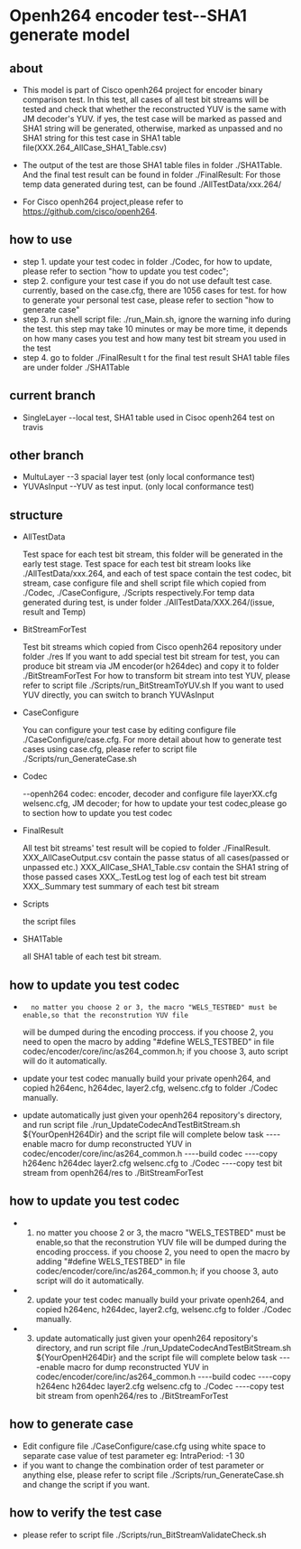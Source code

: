 
Openh264 encoder test--SHA1 generate model
==========================================
about
-----
-   This model is part of Cisco openh264 project for encoder binary comparison test.
	In this test, all cases of all test bit streams will be tested and check that whether 
	the reconstructed YUV is the same with JM decoder's YUV. if yes, the test case 
	will be marked as passed and SHA1 string will be generated, otherwise, marked as unpassed 
	and no SHA1 string for this test case in SHA1 table file(XXX.264_AllCase_SHA1_Table.csv)

-   The output of the test are those SHA1 table files in folder  ./SHA1Table.
	And the final test result can be found in folder ./FinalResult:
	For those temp data generated during test, can be found ./AllTestData/xxx.264/

-   For Cisco openh264 project,please refer to https://github.com/cisco/openh264. 
 
how to use
----------
-   step 1. update your test codec in folder ./Codec, for how to update, please refer to section 
	      "how to update you test codec";
-   step 2. configure your test case if you do not use default test case. currently, based on the case.cfg,
          there are 1056 cases for test.
          for how to generate your personal test case, please refer to section "how to generate case"	
-   step 3. run shell script file: ./run_Main.sh, ignore the warning info during the test.
	      this step may  take 10 minutes or may be  more time, it depends on how many cases you test and 
	      how many test bit stream you used in the test
-   step 4. go to folder ./FinalResult t for the final test result
          SHA1 table files are under folder ./SHA1Table		


current branch
--------------
-    SingleLayer --local test, SHA1 table used in Cisoc openh264 test on travis
	  
other branch
------------
-   MultuLayer   --3 spacial layer test (only local conformance test)
-   YUVAsInput   --YUV as test input.   (only local conformance test)
	  
structure
---------

-   AllTestData
 
	Test space for each test bit stream, this folder will be generated in the early test stage.
	Test space for each test bit stream looks like ./AllTestData/xxx.264, and each of test space 
	contain the test codec, bit stream, case configure file and shell script file which copied from
	./Codec, ./CaseConfigure, ./Scripts respectively.For temp data generated during test, is under 
	folder   ./AllTestData/XXX.264/(issue, result and Temp)
	
	    
-   BitStreamForTest
  
       Test bit streams which copied from Cisco openh264 repository under folder ./res
        If you want to add special test bit stream for test, you can produce bit stream via JM
        encoder(or h264dec) and copy it to folder ./BitStreamForTest
        For how to transform bit stream into test YUV, please refer to script file 
         ./Scripts/run_BitStreamToYUV.sh
        If you want to used YUV directly, you can switch to branch YUVAsInput
	 
-   CaseConfigure
  
	You can configure your test case by editing configure file ./CaseConfigure/case.cfg.
	For more detail about how to generate test cases using case.cfg, please refer to script
	file ./Scripts/run_GenerateCase.sh 

-   Codec
   
	--openh264 codec: encoder, decoder and configure file layerXX.cfg welsenc.cfg, 
	JM decoder;
	for how to	update your test codec,please go to section  how to update you test codec

-   FinalResult
  
	All test bit streams' test result will be copied to folder ./FinalResult.
	XXX_AllCaseOutput.csv       contain the passe status of all cases(passed or unpassed etc.)
	XXX_AllCase_SHA1_Table.csv  contain the SHA1 string of those  passed cases
	XXX_.TestLog    test log of each test bit stream
	XXX_.Summary    test summary of each test bit stream

-   Scripts
   
    the script files 
	
-   SHA1Table
   
    all SHA1 table of each test bit stream.


how to update you test codec
----------------------------

-       no matter you choose 2 or 3, the macro "WELS_TESTBED" must be enable,so that the reconstrution YUV file 
	will be dumped during the encoding proccess. 
	if you choose 2, you need to open the macro by adding "#define WELS_TESTBED" in file 
        codec/encoder/core/inc/as264_common.h;
        if you choose 3, auto script will do it automatically.

-	update your test codec manually
	build your private openh264, and copied  h264enc, h264dec, layer2.cfg, welsenc.cfg 
	to folder ./Codec manually.

-	update automatically
 	just given your openh264 repository's directory, and run script file 
	./run_UpdateCodecAndTestBitStream.sh  ${YourOpenH264Dir}
	and the script file will complete below task
	----enable macro for dump reconstructed YUV in codec/encoder/core/inc/as264_common.h
	----build codec
	----copy h264enc h264dec layer2.cfg welsenc.cfg to ./Codec
	----copy test bit stream from openh264/res  to ./BitStreamForTest
		

how to update you test codec
----------------------------

-   1.  no matter you choose 2 or 3, the macro "WELS_TESTBED" must be enable,so that the reconstrution YUV file 
	will be dumped during the encoding proccess. 
	if you choose 2, you need to open the macro by adding "#define WELS_TESTBED" in file 
        codec/encoder/core/inc/as264_common.h;
        if you choose 3, auto script will do it automatically.

-   2.  update your test codec manually
	build your private openh264, and copied  h264enc, h264dec, layer2.cfg, welsenc.cfg 
	to folder ./Codec manually.
-   3.  update automatically
 	just given your openh264 repository's directory, and run script file 
	./run_UpdateCodecAndTestBitStream.sh  ${YourOpenH264Dir}
	and the script file will complete below task
	----enable macro for dump reconstructed YUV in codec/encoder/core/inc/as264_common.h
	----build codec
	----copy h264enc h264dec layer2.cfg welsenc.cfg to ./Codec
	----copy test bit stream from openh264/res  to ./BitStreamForTest
		

how to generate case
--------------------
-   Edit configure file ./CaseConfigure/case.cfg
    using white space to separate  case  value  of test parameter 
    eg: IntraPeriod:  -1   30  
-   if you want to change the combination order of test parameter or anything else,
     please refer to script file ./Scripts/run_GenerateCase.sh and change the script 
	 if you want.

how to verify  the test case
---------------------------
-   please refer to script file ./Scripts/run_BitStreamValidateCheck.sh

